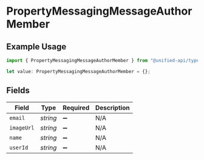 # PropertyMessagingMessageAuthorMember

## Example Usage

```typescript
import { PropertyMessagingMessageAuthorMember } from "@unified-api/typescript-sdk/sdk/models/shared";

let value: PropertyMessagingMessageAuthorMember = {};
```

## Fields

| Field              | Type               | Required           | Description        |
| ------------------ | ------------------ | ------------------ | ------------------ |
| `email`            | *string*           | :heavy_minus_sign: | N/A                |
| `imageUrl`         | *string*           | :heavy_minus_sign: | N/A                |
| `name`             | *string*           | :heavy_minus_sign: | N/A                |
| `userId`           | *string*           | :heavy_minus_sign: | N/A                |